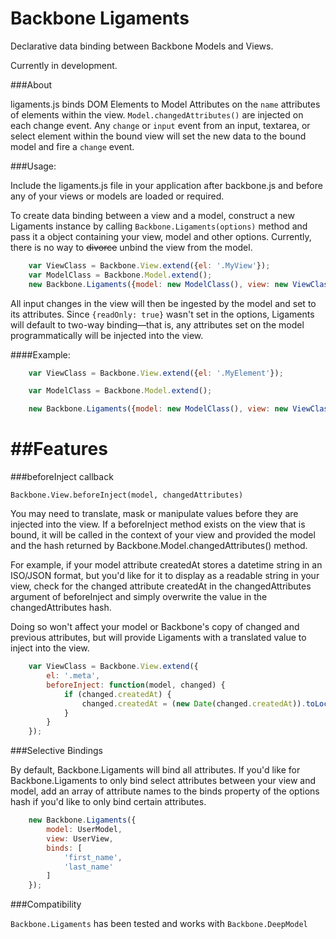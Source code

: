 Backbone Ligaments
===============

Declarative data binding between Backbone Models and Views.

Currently in development.

###About

ligaments.js binds DOM Elements to Model Attributes on the `name` attributes of elements within the view. 
`Model.changedAttributes()` are injected on each change event. Any `change` or `input` event from an input, textarea, or select element within the bound view will set the new data to the bound model and fire a `change` event.

###Usage:

Include the ligaments.js file in your application after backbone.js and before any of your views or models are loaded or required.

To create data binding between a view and a model, construct a new Ligaments instance by calling `Backbone.Ligaments(options)` method and pass it a object containing your view, model and other options. Currently, there is no way to ~~divorce~~ unbind the view from the model.

```js
	var ViewClass = Backbone.View.extend({el: '.MyView'});
	var ModelClass = Backbone.Model.extend();
	new Backbone.Ligaments({model: new ModelClass(), view: new ViewClass()});
```

All input changes in the view will then be ingested by the model and set to its attributes. Since `{readOnly: true}` wasn't set in the options, Ligaments will default to two-way binding&mdash;that is, any attributes set on the model programmatically will be injected into the view.


####Example:

```js
	var ViewClass = Backbone.View.extend({el: '.MyElement'});

	var ModelClass = Backbone.Model.extend();

	new Backbone.Ligaments({model: new ModelClass(), view: new ViewClass()});
```

##Features
====================

###beforeInject callback

`Backbone.View.beforeInject(model, changedAttributes)`

You may need to translate, mask or manipulate values before they are injected into the view. If a beforeInject method exists on the view that is bound, it will be called in the context of your view and provided the model and the hash returned by Backbone.Model.changedAttributes() method.

For example, if your model attribute createdAt stores a datetime string in an ISO/JSON format, but you'd like for it to display as a readable string in your view, check for the changed attribute createdAt in the changedAttributes argument of beforeInject and simply overwrite the value in the changedAttributes hash.

Doing so won't affect your model or Backbone's copy of changed and previous attributes, but will provide Ligaments with a translated value to inject into the view.

```js
	var ViewClass = Backbone.View.extend({
		el: '.meta',
		beforeInject: function(model, changed) {
			if (changed.createdAt) {
				changed.createdAt = (new Date(changed.createdAt)).toLocaleString();
			}
		}
	});
```

###Selective Bindings

By default, Backbone.Ligaments will bind all attributes. If you'd like for Backbone.Ligaments to only bind select attributes between your view and model, add an array of attribute names to the binds property of the options hash if you'd like to only bind certain attributes.

```js
	new Backbone.Ligaments({
		model: UserModel,
		view: UserView,
		binds: [
			'first_name',
			'last_name'
		]
	});
```

###Compatibility

`Backbone.Ligaments` has been tested and works with `Backbone.DeepModel`
